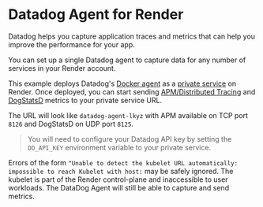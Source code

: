 # Datadog Agent for Render

Datadog helps you capture application traces and metrics that can help you improve the performance for your app.

You can set up a single Datadog agent to capture data for any number of services in your Render account.

This example deploys Datadog's [Docker agent](https://docs.datadoghq.com/agent/docker/) as a [private service](https://render.com/docs/private-services) on Render. Once deployed, you can start sending [APM/Distributed Tracing](https://docs.datadoghq.com/tracing/) and [DogStatsD](https://docs.datadoghq.com/developers/dogstatsd/?tab=hostagent) metrics to your private service URL.

The URL will look like `datadog-agent-lkyz` with APM available on TCP port `8126` and DogStatsD on UDP port `8125`.

> You will need to configure your Datadog API key by setting the `DD_API_KEY` environment variable to your private service.

Errors of the form `"Unable to detect the kubelet URL automatically: impossible to reach Kubelet with host:` may be safely ignored. The kubelet is part of the Render control-plane and inaccessible to user workloads. The DataDog Agent will still be able to capture and send metrics.
